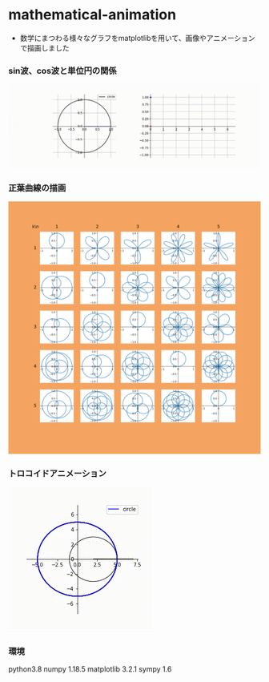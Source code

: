 # mathematical-animation
- 数学にまつわる様々なグラフをmatplotlibを用いて、画像やアニメーションで描画しました

### sin波、cos波と単位円の関係
![demo](./media/anime-1.gif)

### 正葉曲線の描画
![demo](./media/rose_curve.svg)

### トロコイドアニメーション
![demo](./media/anime-3.gif)

### 環境
python3.8
numpy 1.18.5
matplotlib 3.2.1
sympy 1.6
